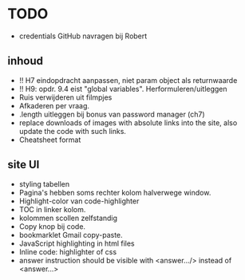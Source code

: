 # TODO

- credentials GitHub navragen bij Robert

## inhoud

- !! H7 eindopdracht aanpassen, niet param object als returnwaarde
- !! H9: opdr. 9.4 eist "global variables". Herformuleren/uitleggen
- Ruis verwijderen uit filmpjes
- Afkaderen per vraag.
- .length uitleggen bij bonus van password manager (ch7)
- replace downloads of images with absolute links into the site, also update the code with such links.
- Cheatsheet format

## site UI

- styling tabellen
- Pagina's hebben soms rechter kolom halverwege window.
- Highlight-color van code-highlighter
- TOC in linker kolom.
- kolommen scollen zelfstandig
- Copy knop bij code.
- bookmarklet Gmail copy-paste.
- JavaScript highlighting in html files
- Inline code: highlighter of css
- answer instruction should be visible with <answer.../> instead of <answer...></answer>
